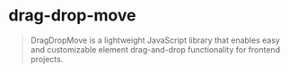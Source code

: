 # drag-drop-move
> DragDropMove is a lightweight JavaScript library that enables easy and customizable element drag-and-drop functionality for frontend projects.
